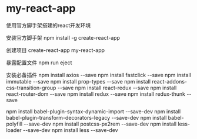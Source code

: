 # my-react-app
使用官方脚手架搭建的react开发环境

安装官方脚手架
npm install -g create-react-app

创建项目
create-react-app my-react-app

暴露配置文件
npm run eject

安装必备插件
npm install axios --save
npm install fastclick --save
npm install immutable --save
npm install prop-types --save
npm install react-addons-css-transition-group --save
npm install react-redux --save
npm install react-router-dom --save
npm install redux --save
npm install redux-thunk --save

npm install babel-plugin-syntax-dynamic-import --save-dev
npm install babel-plugin-transform-decorators-legacy --save-dev
npm install babel-polyfill --save-dev
npm install postcss-px2rem --save-dev
npm install less-loader --save-dev
npm install less --save-dev
